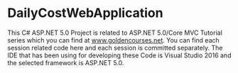 # DailyCostWebApplication
This C# ASP.NET 5.0 Project is related to ASP.NET 5.0/Core MVC Tutorial series which you can find at www.goldencourses.net.
You can find each session related code here and each session is committed separately.
The IDE that has been using for developing these Code is Visual Studio 2016 and the selected framework is ASP.NET 5.0.

